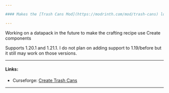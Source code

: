 ```yaml
---

#### Makes the [Trash Cans Mod](https://modrinth.com/mod/trash-cans) look More out of [Create mod!](https://modrinth.com/mod/create) ![All New Trash Can textures](https://cdn.modrinth.com/data/cached_images/36fda80018ef551a75bd2dec56929170da6cab6e.png)

---
```


Working on a datapack in the future to make the crafting recipe use Create components

Supports 1.20.1 and 1.21.1. I do not plan on adding support to 1.19/before but it still may work on those versions.

---

#### Links:

- Curseforge: [Create Trash Cans](https://www.curseforge.com/minecraft/texture-packs/create-trash-cans)

---
